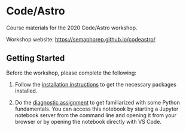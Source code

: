 # Code/Astro
Course materials for the 2020 Code/Astro workshop. 

Workshop website: https://semaphorep.github.io/codeastro/

## Getting Started

Before the workshop, please complete the following:

1. Follow the [installation instructions](https://github.com/semaphoreP/codeastro/blob/master/Day0/INSTALL.md) to get the necessary packages installed. 

2. Do the [diagnostic assignment](https://github.com/semaphoreP/codeastro/blob/master/Day0/diagnostic.ipynb) to get familiarized with some Python fundamentals. You can access this notebook by starting a Jupyter notebook server from the command line and opening it from your browser or by opening the notebook directly with VS Code. 



